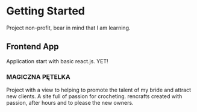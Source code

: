 # Getting Started 
Project non-profit, bear in mind that I am learning.

## Frontend App 
Application start with basic react.js. YET!


### MAGICZNA PĘTELKA
Project with a view to helping to promote the talent of my bride and attract new clients.
A site full of passion for crocheting. rencrafts created with passion, after hours and to please the new owners.